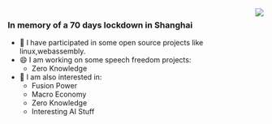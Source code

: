 
<img align="right" src="https://github-readme-stats.vercel.app/api?username=aseaday&count_private=true&show_icons=true&theme=vue" />

### In memory of a 70 days lockdown in Shanghai
- 🔭 I have participated in some open source projects like linux,webassembly.
- 😄 I am working on some speech freedom projects:
  - Zero Knowledge
- 🤔 I am also interested in:
  - Fusion Power
  - Macro Economy
  - Zero Knowledge
  - Interesting AI Stuff
